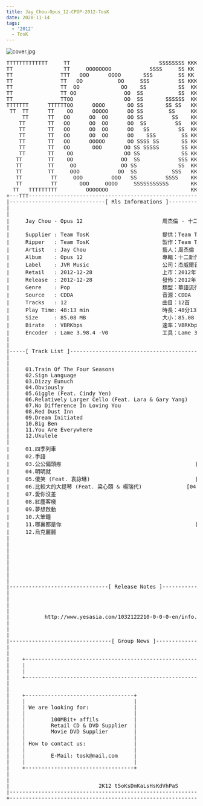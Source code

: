 ```yaml
---
title: Jay_Chou-Opus_12-CPOP-2012-TosK
date: 2020-11-14
tags: 
  - '2012'
  - TosK
---
```


![cover.jpg](https://goindex.65style.workers.dev/3:/Music/MP3/Jay_Chou-Opus_12-CPOP-2012-TosK/00-jay_chou-opus_12-cpop-2012-cover-tosk.jpg)

<retrotxt v-slot>
<pre class="has-text-plain text-1x font-ibm_vga_8x16">TTTTTTTTTTTTT     TT                            SSSSSSSS KKKKKK    KKKK    KKKKKKK
TT                TT     OOOOOOOO            SSSS     SS KK        KKKK        KK
TT               TTT   OOO      OOOO       SSS        SS KK        KKK         KK
TT               TT   OO           OO     SSS         SS KKK       KKK        KK
TT               TT  OO             OO    SS          SS  KK       KK        KK
TT               TT OO               OO  SS           SS  KK                KK
TT               TTOO                OO  SS       SSSSSS  KK                KK
TTTTTTT      TTTTTTOO      OOOO       OO SS       SS SS   KK               KK
 TT  TT      TT    OO      OOOOO      OO SS        SS     KK              KK
     TT      TT   OO      OO  OO      OO SS         SS    KK              KK
    TT       TT   OO      OO  OO      OO  SS         SS   KK               KK
    TT       TT   OO      OO  OO      OO   SS         SS  KK                KK
    TT       TT   OO      OO  OO      OO    SSS        SS KK                 KK
    TT       TT   OO      OOOOO       OO SSSS SS       SS KK                  KK
    TT       TT   OO       OOO       OO SS SSSSS       SS KK                   KK
    TT       TT    OO                OO SS             SS KK       KK           KK
   TT        TT    OO               OO  SS            SSS KK      KKKK         KK
   TT        TT     OO              OO SS             SS  KK      KK KK       KK
   TT        TT     OOO            OO  SS           SSS   KK      KK  KK    KKK
   TT         TT     OOO         OOO   SS         SSSS    KK       KK  KK  KKK
   TT         TT       OOO     OOOO     SSSSSSSSSSS       KK KKKKKKKK  KK KKK
  TT   TTTTTTTTT         OOOOOOO                          KKKK          KKKK
+---TTT-----------------------------------------------------------------KKK----+
|------------------------------[ Rls Informations ]----------------------------|
|                                                                              |
|                                                                              |
|     Jay Chou - Opus 12                         周杰倫 - 十二新作             |
|                                                                              |
|     Supplier : Team TosK                       提供：Team TosK               |
|     Ripper   : Team TosK                       製作：Team TosK               |
|     Artist   : Jay Chou                        藝人：周杰倫                  |
|     Album    : Opus 12                         專輯：十二新作                |
|     Label    : JVR Music                       公司：杰威爾音樂              |
|     Retail   : 2012-12-28                      上市：2012年12月28日          |
|     Release  : 2012-12-28                      發佈：2012年12月28日          |
|     Genre    : Pop                             類型：華語流行                |
|     Source   : CDDA                            音源：CDDA                    |
|     Tracks   : 12                              曲目：12首                    |
|     Play Time: 48:13 min                       時長：48分13秒                |
|     Size     : 85.08 MB                        大小：85.08 MB                |
|     Birate   : VBRKbps                         速率：VBRKbps                 |
|     Encoder  : Lame 3.98.4 -V0                 工具：Lame 3.98.4 -V0         |
|                                                                              |
|                                                                              |
|-----[ Track List ]-----------------------------------------------------------|
|                                                                              |
|                                                                              |
|     01.Train Of The Four Seasons                           [02:40]           |
|     02.Sign Language                                       [04:49]           |
|     03.Dizzy Eunuch                                        [03:03]           |
|     04.Obviously                                           [04:20]           |
|     05.Giggle (Feat. Cindy Yen)                            [04:50]           |
|     06.Relatively Larger Cello (Feat. Lara &amp; Gary Yang)    [04:13]           |
|     07.No Difference In Loving You                         [04:41]           |
|     08.Red Dust Inn                                        [04:34]           |
|     09.Dream Initiated                                     [03:26]           |
|     10.Big Ben                                             [04:03]           |
|     11.You Are Everywhere                                  [04:39]           |
|     12.Ukulele                                             [02:55]           |
|                                                            -------           |
|     01.四季列車                                            [02:40]           |
|     02.手語                                                [04:49]           |
|     03.公公偏頭疼                                          [03:03]           |
|     04.明明就                                              [04:20]           |
|     05.傻笑 (Feat. 袁詠琳)                                 [04:50]           |
|     06.比較大的大提琴 (Feat. 梁心頤 &amp; 楊瑞代)              [04:13]           |
|     07.愛你沒差                                            [04:41]           |
|     08.紅塵客棧                                            [04:34]           |
|     09.夢想啟動                                            [03:26]           |
|     10.大笨鐘                                              [04:03]           |
|     11.哪裏都是你                                          [04:39]           |
|     12.烏克麗麗                                            [02:55]           |
|                                                            -------           |
|                                                             48:13 min        |
|                                                             85.08 MB         |
|                                                                              |
|                                                                              |
|                                                                              |
|                                                                              |
|                                                                              |
|-------------------------------[ Release Notes ]------------------------------|
|                                                                              |
|                                                                              |
|                                                                              |
|                                                                              |
|           http://www.yesasia.com/1032122210-0-0-0-en/info.html               |
|                                                                              |
|                                                                              |
|                                                                              |
|--------------------------------[ Group News ]--------------------------------|
|                                                                              |
|                                                                              |
|    +--------------------------------------------------------------------+    |
|    |                                                                    |    |
|    |                                                                    |    |
|    +--------------------------------------------------------------------+    |
|                                                                              |
|                                                                              |
|    +----------------------------------+                                      |
|    |                                  |                                      |
|    | We are looking for:              |                                      |
|    |                                  |                                      |
|    |        100MBit+ affils           |                                      |
|    |        Retail CD &amp; DVD Supplier  |                                      |
|    |        Movie DVD Supplier        |                                      |
|    |                                  |                                      |
|    | How to contact us:               |                                      |
|    |                                  |                                      |
|    |        E-Mail: tosk@mail.com     |                                      |
|    |                                  |                    RlS No. 1443      |
|    +----------------------------------+                                      |
|                                                                              |
|                                                                              |
|                            2K12 t5oKsDmKaLsHsKdVhPaS                         |
|------------------------------------------------------------------------------|
+------------------------------------------------------------------------------+
<span class="dos-cursor">_</span></pre>
</retrotxt>

<a-player 
    :options="{
        audio: [
          {
            name: '大笨鐘',
            artist: '周杰倫',
            url: 'https://goindex.65style.workers.dev/3:/Music/MP3/Jay_Chou-Opus_12-CPOP-2012-TosK/10-jay_chou-big_ben-tosk.mp3',
            cover: 'https://goindex.65style.workers.dev/3:/Music/MP3/Jay_Chou-Opus_12-CPOP-2012-TosK/00-jay_chou-opus_12-cpop-2012-cover-tosk.jpg',
            theme: '#ebd0c2'
          },
        ]
    }"
/>

<download url="https://mirrorace.org/m/3HT0Y"/>

